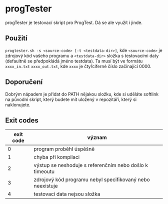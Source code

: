 # progTester
 progTester je testovací skript pro ProgTest. Dá se ale využít i jinde.

## Použití
 `progtester.sh -s <source-code> [-t <testdata-dir>]`, kde `<source-code>` je zdrojový kód vašeho programu a `<testdata-dir>` složka s testovacími daty (defaultně se předpokládá jméno testdata). Ta musí být ve formátu `xxxx_in.txt` `xxxx_out.txt`, kde `xxxx` je čtyřciferné číslo začínající 0000.

## Doporučení
 Dobrým nápadem je přidat do PATH nějakou složku, kde si uděláte softlink na původní skript, který budete mít uložený v repozitáři, který si naklonujete.

## Exit codes
 | exit code | význam |
 |---|---|
 | 0 | program proběhl úspěšně |
 | 1 | chyba při kompilaci |
 | 2 | výstup se neshoduje s referenčním nebo došlo k timeoutu |
 | 3 | zdrojový kód programu nebyl specifikovaný nebo neexistuje |
 | 4 | testovací data nejsou složka |
